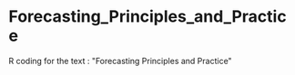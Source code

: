 # Forecasting_Principles_and_Practice
R coding for the text : "Forecasting Principles and Practice"

